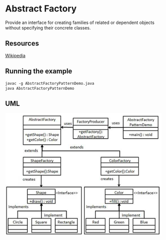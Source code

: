 Abstract Factory
================================

Provide an interface for creating families of related or dependent objects without specifying their concrete classes.

Resources
--------------------------------

[Wikipedia](http://en.wikipedia.org/wiki/Abstract_factory)

Running the example
--------------------------------

	javac -g AbstractFactoryPatternDemo.java
	java AbstractFactoryPatternDemo


UML
--------------------------------

![Alt text](abstractfactory_pattern_uml_diagram.jpg)
